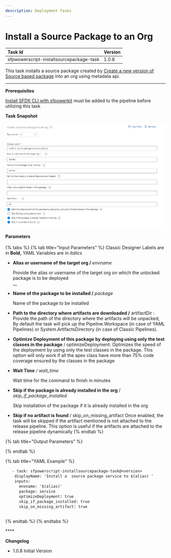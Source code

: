 ```yaml
---
description: Deployment Tasks
---
```


# Install a Source Package to an Org

| Task Id | Version |
| :--- | :--- |
| sfpwowerscript-installsourcepackage-task | 1.0.8 |

This task installs a source package created by [Create a new version of Source based package](https://dxatscale.gitbook.io/sfpowerscripts/azure-pipelines/task-specifications/packaging-tasks/create-source-based-package)  into an org using metadata api.  
****

**Prerequisites**

[Install SFDX CLI with sfpowerkit](../utility-tasks/install-sfdx-cli-with-sfpowerkit.md) must be added to the pipeline before utilizing this task

**Task Snapshot**

![Install a Source Package to an Org](../../../.gitbook/assets/image%20%283%29.png)

#### Parameters

{% tabs %}
{% tab title="Input Parameters" %}
Classic Designer Labels are in **Bold,**  YAML Variables are in _italics_

* **Alias or username of the target org /** _envname_

  Provide the alias or username of the target org  on which the unlocked package is to be deployed  
  __

* **Name of the package to be installed  /** _package_

  Name of the package to be installed  

* **Path to the directory where artifacts are downloaded /** artifactDir :  Provide the path of the directory where the artifacts will be unpacked, By default the task will pick up the Pipeline.Workspace \(in case of YAML Pipelines\) or System.ArtifactsDirectory \(in case of Classic Pipelines\).  
* **Optimize Deployment of this package by deploying using only the test classes in the package** / optimizeDeployment: Optimizes the speed of the deployment by using only the test classes in the package. This option will only work if all the apex class have more than 75% code coverage ensured by the classes in the package 
* **Wait Time** _/ wait\_time_

  Wait time for the command to finish in minutes  

* **Skip if the package is already installed in the org** / _skip\_if\_package\_installed_

  Skip installation of the package if it is already installed in the org  

* **Skip if no artifact is found** / skip\_on\_missing\_artifact Once enabled, the task will be skipped if the artifact mentioned is not attached to the release pipeline. This option is useful if the artifacts are attached to the release pipeline dynamically
{% endtab %}

{% tab title="Output Parameters" %}

{% endtab %}

{% tab title="YAML Example" %}
```text
   - task: sfpowerscript-installsourcepackage-task@<version>
    displayName: 'Install a  source package service to $(alias) '
    inputs:
      envname: '$(alias)'
      package: service
      optimizeDeployment: true
      skip_if_package_installed: true
      skip_on_missing_artifact: true


```
{% endtab %}
{% endtabs %}

\*\*\*\*

**Changelog**

* 1.0.8 Initial Version

